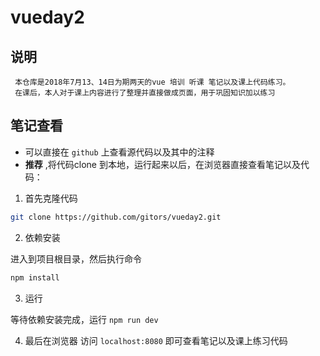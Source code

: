 # vueday2


## 说明

```
 本仓库是2018年7月13、14日为期两天的vue 培训 听课 笔记以及课上代码练习。
 在课后，本人对于课上内容进行了整理并直接做成页面，用于巩固知识加以练习

```

## 笔记查看

- 可以直接在 ```github``` 上查看源代码以及其中的注释
- **推荐** ,将代码clone 到本地，运行起来以后，在浏览器直接查看笔记以及代码：

1. 首先克隆代码
``` bash
git clone https://github.com/gitors/vueday2.git
```
2. 依赖安装

进入到项目根目录，然后执行命令
``` bash
npm install
```
3. 运行

等待依赖安装完成，运行 ```npm run dev```

4. 最后在浏览器 访问 ```localhost:8080``` 即可查看笔记以及课上练习代码
